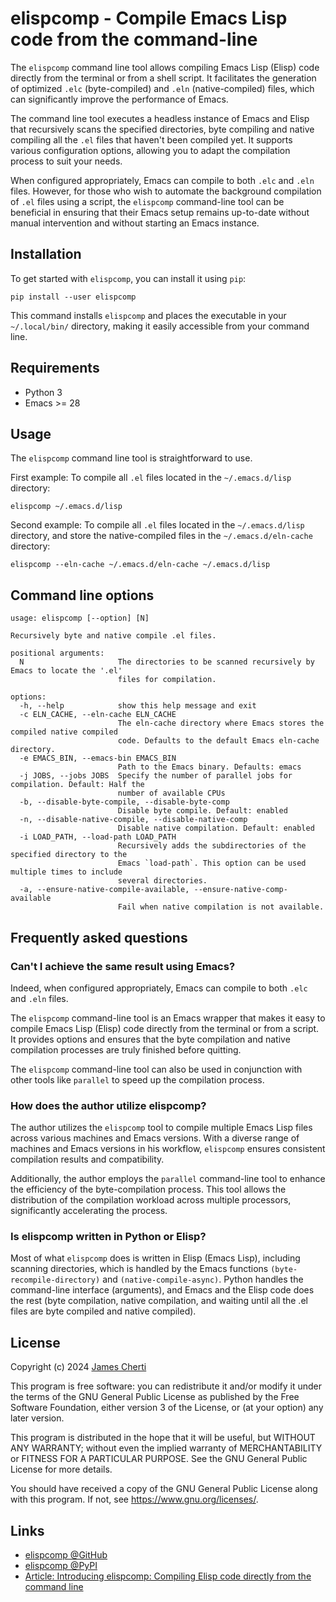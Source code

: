 # elispcomp - Compile Emacs Lisp code from the command-line

The `elispcomp` command line tool allows compiling Emacs Lisp (Elisp) code directly from the terminal or from a shell script. It facilitates the generation of optimized `.elc` (byte-compiled) and `.eln` (native-compiled) files, which can significantly improve the performance of Emacs.

The command line tool executes a headless instance of Emacs and Elisp that recursively scans the specified directories, byte compiling and native compiling all the `.el` files that haven't been compiled yet. It supports various configuration options, allowing you to adapt the compilation process to suit your needs.

When configured appropriately, Emacs can compile to both `.elc` and `.eln` files. However, for those who wish to automate the background compilation of `.el` files using a script, the `elispcomp` command-line tool can be beneficial in ensuring that their Emacs setup remains up-to-date without manual intervention and without starting an Emacs instance.

## Installation

To get started with `elispcomp`, you can install it using `pip`:
```
pip install --user elispcomp
```

This command installs `elispcomp` and places the executable in your `~/.local/bin/` directory, making it easily accessible from your command line.

## Requirements

- Python 3
- Emacs >= 28

## Usage

The `elispcomp` command line tool is straightforward to use.

First example: To compile all `.el` files located in the `~/.emacs.d/lisp` directory:
```
elispcomp ~/.emacs.d/lisp
```

Second example: To compile all `.el` files located in the `~/.emacs.d/lisp` directory, and store the native-compiled files in the `~/.emacs.d/eln-cache` directory:
```
elispcomp --eln-cache ~/.emacs.d/eln-cache ~/.emacs.d/lisp
```

## Command line options

```
usage: elispcomp [--option] [N]

Recursively byte and native compile .el files.

positional arguments:
  N                     The directories to be scanned recursively by Emacs to locate the '.el'
                        files for compilation.

options:
  -h, --help            show this help message and exit
  -c ELN_CACHE, --eln-cache ELN_CACHE
                        The eln-cache directory where Emacs stores the compiled native compiled
                        code. Defaults to the default Emacs eln-cache directory.
  -e EMACS_BIN, --emacs-bin EMACS_BIN
                        Path to the Emacs binary. Defaults: emacs
  -j JOBS, --jobs JOBS  Specify the number of parallel jobs for compilation. Default: Half the
                        number of available CPUs
  -b, --disable-byte-compile, --disable-byte-comp
                        Disable byte compile. Default: enabled
  -n, --disable-native-compile, --disable-native-comp
                        Disable native compilation. Default: enabled
  -i LOAD_PATH, --load-path LOAD_PATH
                        Recursively adds the subdirectories of the specified directory to the
                        Emacs `load-path`. This option can be used multiple times to include
                        several directories.
  -a, --ensure-native-compile-available, --ensure-native-comp-available
                        Fail when native compilation is not available.
```

## Frequently asked questions

### Can't I achieve the same result using Emacs?

Indeed, when configured appropriately, Emacs can compile to both `.elc` and `.eln` files.

The `elispcomp` command-line tool is an Emacs wrapper that makes it easy to compile Emacs Lisp (Elisp) code directly from the terminal or from a script. It provides options and ensures that the byte compilation and native compilation processes are truly finished before quitting.

The `elispcomp` command-line tool can also be used in conjunction with other tools like `parallel` to speed up the compilation process.

### How does the author utilize elispcomp?

The author utilizes the `elispcomp` tool to compile multiple Emacs Lisp files across various machines and Emacs versions. With a diverse range of machines and Emacs versions in his workflow, `elispcomp` ensures consistent compilation results and compatibility.

Additionally, the author employs the `parallel` command-line tool to enhance the efficiency of the byte-compilation process. This tool allows the distribution of the compilation workload across multiple processors, significantly accelerating the process.

### Is elispcomp written in Python or Elisp?

Most of what `elispcomp` does is written in Elisp (Emacs Lisp), including scanning directories, which is handled by the Emacs functions `(byte-recompile-directory)` and `(native-compile-async)`. Python handles the command-line interface (arguments), and Emacs and the Elisp code does the rest (byte compilation, native compilation, and waiting until all the .el files are byte compiled and native compiled).

## License

Copyright (c) 2024 [James Cherti](https://www.jamescherti.com)

This program is free software: you can redistribute it and/or modify it under the terms of the GNU General Public License as published by the Free Software Foundation, either version 3 of the License, or (at your option) any later version.

This program is distributed in the hope that it will be useful, but WITHOUT ANY WARRANTY; without even the implied warranty of MERCHANTABILITY or FITNESS FOR A PARTICULAR PURPOSE. See the GNU General Public License for more details.

You should have received a copy of the GNU General Public License along with this program. If not, see <https://www.gnu.org/licenses/>.

## Links

- [elispcomp @GitHub](https://github.com/jamescherti/elispcomp)
- [elispcomp @PyPI](https://pypi.org/project/elispcomp/)
- [Article: Introducing elispcomp: Compiling Elisp code directly from the command line](https://www.jamescherti.com/elispcomp-elisp-compilation-from-command-line/)
